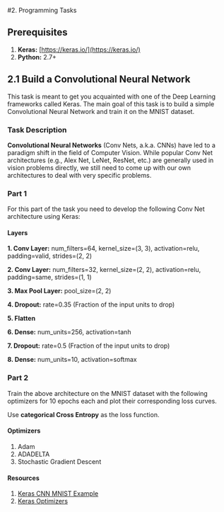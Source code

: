 #2. Programming Tasks

## Prerequisites
1. **Keras:** [https://keras.io/](https://keras.io/)
2. **Python:** 2.7+

## 2.1 Build a Convolutional Neural Network

This task is meant to get you acquainted with one of the Deep Learning frameworks called Keras.
The main goal of this task is to build a simple Convolutional Neural Network and train it on the MNIST dataset.

### Task Description
**Convolutional Neural Networks** (Conv Nets, a.k.a. CNNs) have led to a paradigm shift in the field of Computer Vision.
While popular Conv Net architectures (e.g., Alex Net, LeNet, ResNet, etc.) are generally used in vision problems directly,
 we still need to come up with our own architectures to deal with very specific problems.

### Part 1
For this part of the task you need to develop the following Conv Net architecture using Keras:

#### Layers

**1. Conv Layer:** num_filters=64,  kernel_size=(3, 3), activation=relu, padding=valid, strides=(2, 2)

**2. Conv Layer:** num_filters=32,  kernel_size=(2, 2), activation=relu, padding=same, strides=(1, 1)

**3. Max Pool Layer:** pool_size=(2, 2)

**4. Dropout:** rate=0.35 (Fraction of the input units to drop)

**5. Flatten**

**6. Dense:** num_units=256, activation=tanh

**7. Dropout:** rate=0.5 (Fraction of the input units to drop)

**8. Dense:** num_units=10, activation=softmax

### Part 2

Train the above architecture on the MNIST dataset with the following optimizers for 10 epochs each and plot 
their corresponding loss curves.

Use **categorical Cross Entropy** as the loss function.

#### Optimizers

1. Adam
2. ADADELTA
3. Stochastic Gradient Descent

#### Resources
1. [Keras CNN MNIST Example](https://github.com/fchollet/keras/blob/master/examples/mnist_cnn.py)
2. [Keras Optimizers](https://keras.io/optimizers/)



